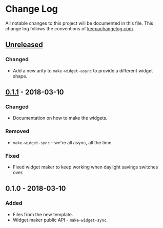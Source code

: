 # Change Log
All notable changes to this project will be documented in this file. This change log follows the conventions of [keepachangelog.com](http://keepachangelog.com/).

## [Unreleased]
### Changed
- Add a new arity to `make-widget-async` to provide a different widget shape.

## [0.1.1] - 2018-03-10
### Changed
- Documentation on how to make the widgets.

### Removed
- `make-widget-sync` - we're all async, all the time.

### Fixed
- Fixed widget maker to keep working when daylight savings switches over.

## 0.1.0 - 2018-03-10
### Added
- Files from the new template.
- Widget maker public API - `make-widget-sync`.

[Unreleased]: https://github.com/your-name/rn-examples/compare/0.1.1...HEAD
[0.1.1]: https://github.com/your-name/rn-examples/compare/0.1.0...0.1.1

